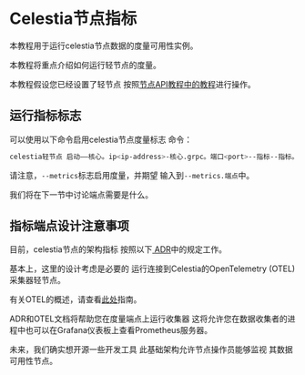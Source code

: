 # Celestia节点指标

本教程用于运行celestia节点数据的度量可用性实例。

本教程将重点介绍如何运行轻节点的度量。

本教程假设您已经设置了轻节点 按照[节点API教程中的教程](./node-tutorial.md)进行操作。

## 运行指标标志

可以使用以下命令启用celestia节点度量标志 命令：

<!-- markdownlint-disable MD013 -->
```sh
celestia轻节点 启动——核心。ip<ip-address>-核心.grpc。端口<port>--指标--指标。端点<ip-address:port>
```
<!-- markdownlint-enable MD013 -->

请注意，`--metrics`标志启用度量，并期望 输入到`--metrics.端点`中。

我们将在下一节中讨论端点需要是什么。

## 指标端点设计注意事项

目前，celestia节点的架构指标 按照以下[ ADR](https://github.com/celestiaorg/celestia-node/blob/main/docs/adr/adr-010-incentivized-testnet-monitoring.md)中的规定工作。

基本上，这里的设计考虑是必要的 运行连接到Celestia的OpenTelemetry (OTEL) 采集器轻节点。

有关OTEL的概述，请查看[此处](https://opentelemetry.io/docs/collector/)指南。

ADR和OTEL文档将帮助您在度量端点上运行收集器 这将允许您在数据收集者的进程中也可以在Grafana仪表板上查看Prometheus服务器。

未来，我们确实想开源一些开发工具 此基础架构允许节点操作员能够监视 其数据可用性节点。
